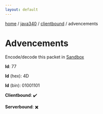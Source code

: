 ```yaml
---
layout: default
---
```


[home](/)  /  [java340](/protocol/java340)  /  [clientbound](/protocol/java340/clientbound)  /  advencements

# Advencements

Encode/decode this packet in [Sandbox](../../../sandbox/java340#clientbound.advencements)

**Id**: 77

**Id** (hex): 4D

**Id** (bin): 01001101

**Clientbound**: ✔️

**Serverbound**: ✖️
